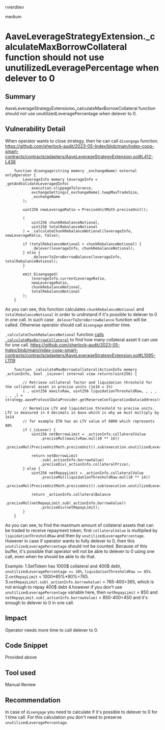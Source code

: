 rvierdiiev

medium

# AaveLeverageStrategyExtension._calculateMaxBorrowCollateral function should not use unutilizedLeveragePercentage when delever to 0

## Summary
AaveLeverageStrategyExtensionю_calculateMaxBorrowCollateral function should not use unutilizedLeveragePercentage when delever to 0.
## Vulnerability Detail
When operator wants to close strategy, then he can call `disengage` function.
https://github.com/sherlock-audit/2023-05-Index/blob/main/index-coop-smart-contracts/contracts/adapters/AaveLeverageStrategyExtension.sol#L412-L438
```solidity
    function disengage(string memory _exchangeName) external onlyOperator {
        LeverageInfo memory leverageInfo = _getAndValidateLeveragedInfo(
            execution.slippageTolerance,
            exchangeSettings[_exchangeName].twapMaxTradeSize,
            _exchangeName
        );

        uint256 newLeverageRatio = PreciseUnitMath.preciseUnit();

        (
            uint256 chunkRebalanceNotional,
            uint256 totalRebalanceNotional
        ) = _calculateChunkRebalanceNotional(leverageInfo, newLeverageRatio, false);

        if (totalRebalanceNotional > chunkRebalanceNotional) {
            _delever(leverageInfo, chunkRebalanceNotional);
        } else {
            _deleverToZeroBorrowBalance(leverageInfo, totalRebalanceNotional);
        }

        emit Disengaged(
            leverageInfo.currentLeverageRatio,
            newLeverageRatio,
            chunkRebalanceNotional,
            totalRebalanceNotional
        );
    }
```

As you can see, this function calculates `chunkRebalanceNotional` and `totalRebalanceNotional` in order to undrstand if it's possible to delever to 0 in one call. In such case `_deleverToZeroBorrowBalance` function will be called. Otherwise operator should call `disengage` another time.

`_calculateChunkRebalanceNotional` function [calls `_calculateMaxBorrowCollateral`](https://github.com/sherlock-audit/2023-05-Index/blob/main/index-coop-smart-contracts/contracts/adapters/AaveLeverageStrategyExtension.sol#L1070) to find how many collateral asset it can use for one call.
https://github.com/sherlock-audit/2023-05-Index/blob/main/index-coop-smart-contracts/contracts/adapters/AaveLeverageStrategyExtension.sol#L1095-L1119
```solidity
    function _calculateMaxBorrowCollateral(ActionInfo memory _actionInfo, bool _isLever) internal view returns(uint256) {
        
        // Retrieve collateral factor and liquidation threshold for the collateral asset in precise units (1e16 = 1%)
        ( , uint256 maxLtvRaw, uint256 liquidationThresholdRaw, , , , , , ,) = strategy.aaveProtocolDataProvider.getReserveConfigurationData(address(strategy.collateralAsset));

        // Normalize LTV and liquidation threshold to precise units. LTV is measured in 4 decimals in Aave which is why we must multiply by 1e14
        // for example ETH has an LTV value of 8000 which represents 80%
        if (_isLever) {
            uint256 netBorrowLimit = _actionInfo.collateralValue
                .preciseMul(maxLtvRaw.mul(10 ** 14))
                .preciseMul(PreciseUnitMath.preciseUnit().sub(execution.unutilizedLeveragePercentage));

            return netBorrowLimit
                .sub(_actionInfo.borrowValue)
                .preciseDiv(_actionInfo.collateralPrice);
        } else {
            uint256 netRepayLimit = _actionInfo.collateralValue
                .preciseMul(liquidationThresholdRaw.mul(10 ** 14))
                .preciseMul(PreciseUnitMath.preciseUnit().sub(execution.unutilizedLeveragePercentage));

            return _actionInfo.collateralBalance
                .preciseMul(netRepayLimit.sub(_actionInfo.borrowValue))
                .preciseDiv(netRepayLimit);
        }
    }
```

As you can see, to find the maximum amount of collateral assets that can be traded to receive repayment token, first `collateralValue` is multiplied by `liquidationThresholdRaw` and then by `unutilizedLeveragePercentage`.
However in case if operator wants to fully delever to 0, then this `unutilizedLeveragePercentage` should not be counted. Because of this buffer, it's possible that operator will not be able to delever to 0 using one call, even when he should be able to do that.

Example:
1.SetToken has 1000$ collateral and 400$ debt, `unutilizedLeveragePercentage == 10%`, `liquidationThresholdRaw == 85%`.
2.`netRepayLimit` = 1000*85%*90%=765.
3.`netRepayLimit.sub(_actionInfo.borrowValue)` = 765-400=365, which is not eniugh to repay 400$ debt
4.however if you don't use `unutilizedLeveragePercentage` variable here, then `netRepayLimit` = 850 and `netRepayLimit.sub(_actionInfo.borrowValue)` = 850-400=450 and it's enough to delever to 0 in one call.
## Impact
Operator needs more time to call delever to 0.
## Code Snippet
Provided above
## Tool used

Manual Review

## Recommendation
In case of `disengage` you need to calculate if it's possible to delever to 0 for 1 time call. For this calculation you don't need to preserve `unutilizedLeveragePercentage`.